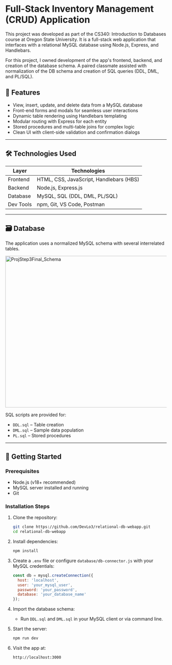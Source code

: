 
# Full-Stack Inventory Management (CRUD) Application

This project was developed as part of the CS340: Introduction to Databases course at Oregon State University. It is a full-stack web application that interfaces with a relational MySQL database using Node.js, Express, and Handlebars. 

For this project, I owned development of the app's frontend, backend, and creation of the database schema. A paired classmate assisted with normalization of the DB schema and creation of SQL queries (DDL, DML, and PL/SQL).

## 🧩 Features

- View, insert, update, and delete data from a MySQL database
- Front-end forms and modals for seamless user interactions
- Dynamic table rendering using Handlebars templating
- Modular routing with Express for each entity
- Stored procedures and multi-table joins for complex logic
- Clean UI with client-side validation and confirmation dialogs

---

## 🛠️ Technologies Used

| Layer         | Technologies                                 |
|--------------|----------------------------------------------|
| Frontend     | HTML, CSS, JavaScript, Handlebars (HBS)      |
| Backend      | Node.js, Express.js                          |
| Database     | MySQL, SQL (DDL, DML, PL/SQL)                |
| Dev Tools    | npm, Git, VS Code, Postman                   |

---

## 🗃️ Database

The application uses a normalized MySQL schema with several interrelated tables. 

<img width="930" height="474" alt="ProjStep3Final_Schema" src="https://github.com/user-attachments/assets/57367483-c078-4aee-a62b-85fd5308c8c2" />


SQL scripts are provided for:

- `DDL.sql` – Table creation
- `DML.sql` – Sample data population
- `PL.sql` – Stored procedures

---

## 🚀 Getting Started

### Prerequisites

- Node.js (v18+ recommended)
- MySQL server installed and running
- Git

### Installation Steps

1. Clone the repository:
    ```bash
    git clone https://github.com/DevLo3/relational-db-webapp.git
    cd relational-db-webapp
    ```

2. Install dependencies:
    ```bash
    npm install
    ```

3. Create a `.env` file or configure `database/db-connector.js` with your MySQL credentials:
    ```js
    const db = mysql.createConnection({
      host: 'localhost',
      user: 'your_mysql_user',
      password: 'your_password',
      database: 'your_database_name'
    });
    ```

4. Import the database schema:
    - Run `DDL.sql` and `DML.sql` in your MySQL client or via command line.

5. Start the server:
    ```bash
    npm run dev
    ```

6. Visit the app at:
    ```
    http://localhost:3000
    ```
